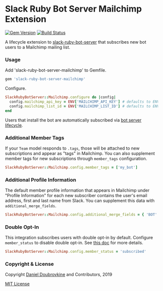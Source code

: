 Slack Ruby Bot Server Mailchimp Extension
=========================================

[![Gem Version](https://badge.fury.io/rb/slack-ruby-bot-server-mailchimp.svg)](https://badge.fury.io/rb/slack-ruby-bot-server-mailchimp)
[![Build Status](https://travis-ci.org/slack-ruby/slack-ruby-bot-server-mailchimp.svg?branch=master)](https://travis-ci.org/slack-ruby/slack-ruby-bot-server-mailchimp)

A lifecycle extension to [slack-ruby-bot-server](https://github.com/slack-ruby/slack-ruby-bot-server) that subscribes new bot users to a Mailchimp mailing list.

### Usage

Add 'slack-ruby-bot-server-mailchimp' to Gemfile.

```ruby
gem 'slack-ruby-bot-server-mailchimp'
```

Configure.

```ruby
SlackRubyBotServer::Mailchimp.configure do |config|
  config.mailchimp_api_key = ENV['MAILCHIMP_API_KEY'] # defaults to ENV['MAILCHIMP_API_KEY']
  config.mailchimp_list_id = ENV['MAILCHIMP_LIST_ID'] # defaults to ENV['MAILCHIMP_LIST_ID']
end
```

Users that install the bot are automatically subscribed via [bot server lifecycle](lib/slack-ruby-bot-server/mailchimp/lifecycle.rb).

### Additional Member Tags

If your `Team` model responds to `.tags`, those will be attached to new subscriptions and appear as "tags" in Mailchimp. You can also supplement member tags for new subscriptions through `member_tags` configuration.

```ruby
SlackRubyBotServer::Mailchimp.config.member_tags = ['my_bot']
```

### Additional Profile Information

The default member profile information that appears in Mailchimp under "Profile Information" for each new subscriber contains the user's email address, first and last name from Slack. You can supplement this data with `additional_merge_fields`.

```ruby
SlackRubyBotServer::Mailchimp.config.additional_merge_fields = { 'BOT' => 'MyBot' }
```

### Double Opt-In

This integration subscribes users with double opt-in by default. Configure `member_status` to disable double opt-in. See [this doc](https://developer.mailchimp.com/documentation/mailchimp/guides/manage-subscribers-with-the-mailchimp-api) for more details.

```ruby
SlackRubyBotServer::Mailchimp.config.member_status = 'subscribed'
```

### Copyright & License

Copyright [Daniel Doubrovkine](http://code.dblock.org) and Contributors, 2019

[MIT License](LICENSE)
